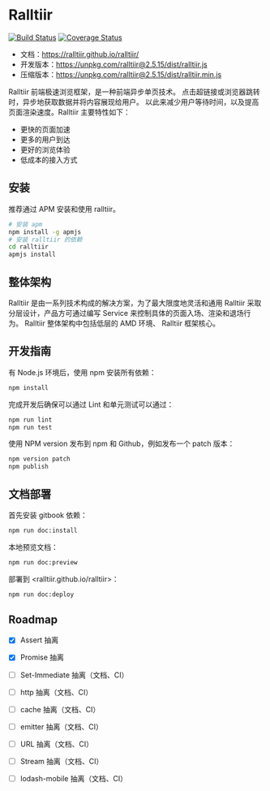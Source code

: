 # Ralltiir

[![Build Status](https://travis-ci.org/Ralltiir/ralltiir.svg?branch=master)](https://travis-ci.org/Ralltiir/ralltiir) [![Coverage Status](https://coveralls.io/repos/github/Ralltiir/ralltiir/badge.svg?branch=master)](https://coveralls.io/github/Ralltiir/ralltiir?branch=master)

* 文档：<https://ralltiir.github.io/ralltiir/>
* 开发版本：<https://unpkg.com/ralltiir@2.5.15/dist/ralltiir.js>
* 压缩版本：<https://unpkg.com/ralltiir@2.5.15/dist/ralltiir.min.js>

Ralltiir 前端极速浏览框架，是一种前端异步单页技术。
点击超链接或浏览器跳转时，异步地获取数据并将内容展现给用户。
以此来减少用户等待时间，以及提高页面渲染速度。Ralltiir  主要特性如下：

* 更快的页面加速
* 更多的用户到达
* 更好的浏览体验
* 低成本的接入方式

## 安装

推荐通过 APM 安装和使用 ralltiir。

```bash
# 安装 apm
npm install -g apmjs
# 安装 ralltiir 的依赖
cd ralltiir
apmjs install
```

## 整体架构

Ralltiir  是由一系列技术构成的解决方案，为了最大限度地灵活和通用
Ralltiir  采取分层设计，产品方可通过编写 Service 来控制具体的页面入场、渲染和退场行为。
Ralltiir  整体架构中包括低层的 AMD 环境、 Ralltiir  框架核心。


## 开发指南

有 Node.js 环境后，使用 npm 安装所有依赖：

```bash
npm install
```

完成开发后确保可以通过 Lint 和单元测试可以通过：

```bash
npm run lint
npm run test
```

使用 NPM version 发布到 npm 和 Github，例如发布一个 patch 版本：

```bash
npm version patch
npm publish
```

## 文档部署

首先安装 gitbook 依赖：

```bash
npm run doc:install
```

本地预览文档：

```bash
npm run doc:preview
```

部署到 <ralltiir.github.io/ralltiir>：

```bash
npm run doc:deploy
```

## Roadmap

- [x] Assert 抽离
- [x] Promise 抽离
- [ ] Set-Immediate 抽离（文档、CI）
- [ ] http 抽离（文档、CI）
- [ ] cache 抽离（文档、CI）
- [ ] emitter 抽离（文档、CI）
- [ ] URL 抽离（文档、CI）
- [ ] Stream 抽离（文档、CI）
- [ ] lodash-mobile 抽离（文档、CI）

